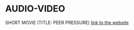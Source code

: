 # AUDIO-VIDEO
SHORT MOVIE (TITLE: PEER PRESSURE)
[link to the website ](https://avpassignment.nicepage.io/?version=7cb6c5ae-cc4b-4be2-b3ba-51bffa08f8cf)



